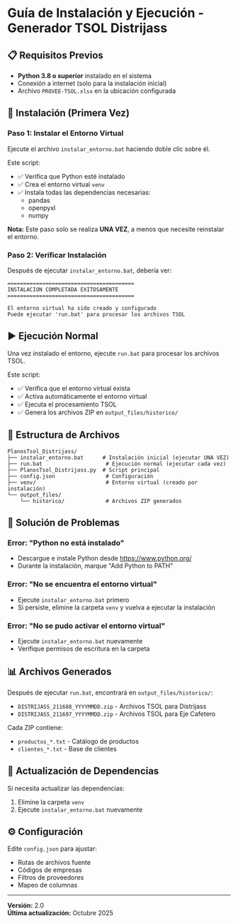 # Guía de Instalación y Ejecución - Generador TSOL Distrijass

## 📋 Requisitos Previos

- **Python 3.8 o superior** instalado en el sistema
- Conexión a internet (solo para la instalación inicial)
- Archivo `PROVEE-TSOL.xlsx` en la ubicación configurada

## 🚀 Instalación (Primera Vez)

### Paso 1: Instalar el Entorno Virtual

Ejecute el archivo `instalar_entorno.bat` haciendo doble clic sobre él.

Este script:
- ✅ Verifica que Python esté instalado
- ✅ Crea el entorno virtual `venv`
- ✅ Instala todas las dependencias necesarias:
  - pandas
  - openpyxl
  - numpy

**Nota:** Este paso solo se realiza **UNA VEZ**, a menos que necesite reinstalar el entorno.

### Paso 2: Verificar Instalación

Después de ejecutar `instalar_entorno.bat`, debería ver:

```
========================================
INSTALACION COMPLETADA EXITOSAMENTE
========================================

El entorno virtual ha sido creado y configurado
Puede ejecutar 'run.bat' para procesar los archivos TSOL
```

## ▶️ Ejecución Normal

Una vez instalado el entorno, ejecute `run.bat` para procesar los archivos TSOL.

Este script:
- ✅ Verifica que el entorno virtual exista
- ✅ Activa automáticamente el entorno virtual
- ✅ Ejecuta el procesamiento TSOL
- ✅ Genera los archivos ZIP en `output_files/historico/`

## 📂 Estructura de Archivos

```
PlanosTsol_Distrijass/
├── instalar_entorno.bat      # Instalación inicial (ejecutar UNA VEZ)
├── run.bat                    # Ejecución normal (ejecutar cada vez)
├── PlanosTsol_Distrijass.py  # Script principal
├── config.json                # Configuración
├── venv/                      # Entorno virtual (creado por instalación)
└── output_files/
    └── historico/             # Archivos ZIP generados
```

## 🔧 Solución de Problemas

### Error: "Python no está instalado"
- Descargue e instale Python desde https://www.python.org/
- Durante la instalación, marque "Add Python to PATH"

### Error: "No se encuentra el entorno virtual"
- Ejecute `instalar_entorno.bat` primero
- Si persiste, elimine la carpeta `venv` y vuelva a ejecutar la instalación

### Error: "No se pudo activar el entorno virtual"
- Ejecute `instalar_entorno.bat` nuevamente
- Verifique permisos de escritura en la carpeta

## 📊 Archivos Generados

Después de ejecutar `run.bat`, encontrará en `output_files/historico/`:

- `DISTRIJASS_211688_YYYYMMDD.zip` - Archivos TSOL para Distrijass
- `DISTRIJASS_211697_YYYYMMDD.zip` - Archivos TSOL para Eje Cafetero

Cada ZIP contiene:
- `productos_*.txt` - Catálogo de productos
- `clientes_*.txt` - Base de clientes

## 🔄 Actualización de Dependencias

Si necesita actualizar las dependencias:

1. Elimine la carpeta `venv`
2. Ejecute `instalar_entorno.bat` nuevamente

## ⚙️ Configuración

Edite `config.json` para ajustar:
- Rutas de archivos fuente
- Códigos de empresas
- Filtros de proveedores
- Mapeo de columnas

---

**Versión:** 2.0  
**Última actualización:** Octubre 2025
